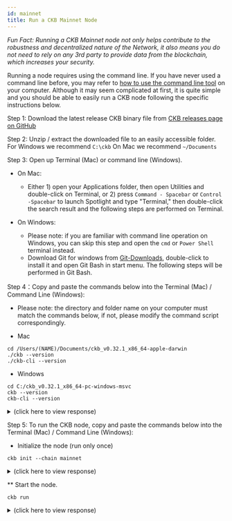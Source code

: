 ```yaml
---
id: mainnet
title: Run a CKB Mainnet Node
---
```


*Fun Fact: Running a CKB Mainnet node not only helps contribute to the robustness and decentralized nature of the Network, it also means you do not need to rely on any 3rd party to provide data from the blockchain, which increases your security.*

Running a node requires using the command line. If you have never used a command line before, you may refer to [how to use the command line tool](https://www.google.com/search?q=learn+command+line) on your computer. Although it may seem complicated at first, it is quite simple and you should be able to easily run a CKB node following the specific instructions below.

Step 1: Download the latest release CKB binary file from [CKB releases page on GitHub](https://github.com/nervosnetwork/ckb/releases) 

Step 2:  Unzip / extract the downloaded file to an easily accessible folder. 
For Windows we recommend `C:\ckb` 
On Mac we recommend `~/Documents`

Step 3: Open up Terminal (Mac) or command line (Windows).

* On Mac:

    * Either 1) open your Applications folder, then open Utilities and double-click on Terminal, or 2) press `Command - Spacebar` or `Control -Spacebar` to launch Spotlight and type "Terminal," then double-click the search result and the following steps are performed on Terminal.

* On Windows:

    * Please note: if you are familiar with command line operation on Windows, you can skip this step and open the `cmd` or `Power Shell` terminal instead.
    * Download Git for windows from [Git-Downloads](https://git-scm.com/downloads), double-click to install it and open Git Bash in start menu. The following steps will be performed in Git Bash.

Step 4：Copy and paste the commands below into the Terminal (Mac) / Command Line (Windows):

* Please note: the directory and folder name on your computer must match the commands below, if not, please modify the command script correspondingly. 

* Mac

```
cd /Users/(NAME)/Documents/ckb_v0.32.1_x86_64-apple-darwin
./ckb --version
./ckb-cli --version
```

* Windows

```
cd C:/ckb_v0.32.1_x86_64-pc-windows-msvc 
ckb --version 
ckb-cli --version
```

<details><summary>(click here to view response)</summary>

```bash

ckb 0.32.1 (9ebc9ce 2020-05-29)
ckb-cli 0.32.0 (0fc435d 2020-05-22)
```

</details>

Step 5: To run the CKB node, copy and paste the commands below into the Terminal (Mac) / Command Line (Windows):

* Initialize the node (run only once)

```
ckb init --chain mainnet
```

<details><summary>(click here to view response)</summary>

```bash

WARN: mining feature is disabled because of lacking the block assembler config options
Initialized CKB directory in /PATH/ckb_v0.32.1_x86_64-apple-darwin
create ckb.toml
create ckb-miner.toml
```

</details>

** Start the node.

```
ckb run
```

<details><summary>(click here to view response)</summary>

```bash

2020-06-05 18:10:19.785 +08:00 main INFO sentry  sentry is disabled
2020-06-05 18:10:19.869 +08:00 main INFO main  Miner is disabled, edit ckb.toml to enable it
2020-06-05 18:10:19.942 +08:00 main INFO ckb-memory-tracker  track current process: unsupported
2020-06-05 18:10:19.942 +08:00 main INFO main  ckb version: 0.32.1 (9ebc9ce 2020-05-29)
2020-06-05 18:10:19.942 +08:00 main INFO main  chain genesis hash: 0x92b197aa1fba0f63633922c61c92375c9c074a93e85963554f5499fe1450d0e5
2020-06-05 18:10:19.944 +08:00 NetworkRuntime INFO ckb-network  p2p service event: ListenStarted { address: "/ip4/0.0.0.0/tcp/8115" }
2020-06-05 18:10:19.946 +08:00 NetworkRuntime INFO ckb-network  Listen on address: /ip4/0.0.0.0/tcp/8115/p2p/QmWKGXVhYx2T8YmbsC1RYjnrRf1hfz2ZNTMywrkN9y2bVg
2020-06-05 18:10:19.951 +08:00 main INFO ckb-db  Initialize a new database
2020-06-05 18:10:19.983 +08:00 main INFO ckb-db  Init database version 20191201091330
2020-06-05 18:10:20.146 +08:00 NetworkRuntime INFO ckb-relay  RelayProtocol(1).connected peer=SessionId(1)
2020-06-05 18:10:20.146 +08:00 NetworkRuntime INFO ckb-sync  SyncProtocol.connected peer=SessionId(1)
2020-06-05 18:10:20.451 +08:00 NetworkRuntime INFO ckb-sync  Ignoring getheaders from peer=SessionId(1) because node is in initial block download
2020-06-05 18:10:20.749 +08:00 ChainService INFO ckb-chain  block: 1, hash: 0x2567f226c73b04a6cb3ef04b3bb10ab99f37850794cd9569be7de00bac4db875, epoch: 0(1/1743), total_diff: 0x3b1bb3d4c1376a, txs:1
```

</details>
